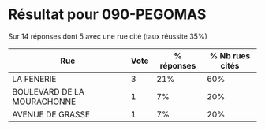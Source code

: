 # Résultat pour 090-PEGOMAS

Sur 14 réponses dont 5 avec une rue cité (taux réussite 35%)

| Rue | Vote | % réponses | % Nb rues cités|
|-----|------|------------|----------------|
| LA FENERIE | 3 | 21% | 60%|
| BOULEVARD DE LA MOURACHONNE | 1 | 7% | 20%|
| AVENUE DE GRASSE | 1 | 7% | 20%|
